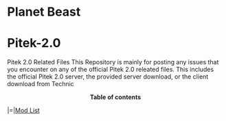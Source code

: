 # Planet Beast

# Pitek-2.0
Pitek 2.0 Related Files
This Repository is mainly for posting any issues that you encounter on any of the official Pitek 2.0 releated files. 
This includes the official Pitek 2.0 server, the provided server download, or the client download from Technic

<center>
<b>Table of contents</b>
</center>

|=|<a href="https://github.com/PlanetBeast/Pitek-2.0/blob/master/Mod%20List">Mod List</a>
